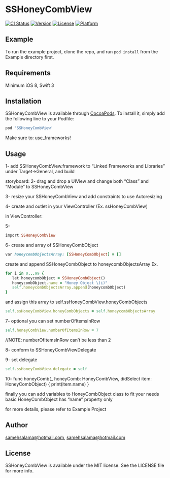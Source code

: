 # SSHoneyCombView

[![CI Status](http://img.shields.io/travis/samehsalama@hotmail.com/SSHoneyCombView.svg?style=flat)](https://travis-ci.org/samehsalama@hotmail.com/SSHoneyCombView)
[![Version](https://img.shields.io/cocoapods/v/SSHoneyCombView.svg?style=flat)](http://cocoapods.org/pods/SSHoneyCombView)
[![License](https://img.shields.io/cocoapods/l/SSHoneyCombView.svg?style=flat)](http://cocoapods.org/pods/SSHoneyCombView)
[![Platform](https://img.shields.io/cocoapods/p/SSHoneyCombView.svg?style=flat)](http://cocoapods.org/pods/SSHoneyCombView)

## Example

To run the example project, clone the repo, and run `pod install` from the Example directory first.

## Requirements

Minimum iOS 8, Swift 3

## Installation

SSHoneyCombView is available through [CocoaPods](http://cocoapods.org). To install
it, simply add the following line to your Podfile:

```ruby
pod 'SSHoneyCombView'
```

Make sure to: 
use_frameworks!

## Usage

1- add SSHoneyCombView.framework to “Linked Frameworks and Libraries” under Target->General, and build

storyboard:
2- drag and drop a UIView and change both “Class” and “Module” to SSHoneyCombView

3- resize your SSHoneyCombView and add constraints to use Autoresizing

4- create and outlet in your ViewController (Ex. ssHoneyCombView)

in ViewController:

5- 
```ruby
import SSHoneyCombView
```

6- create and array of SSHoneyCombObject 
```ruby
var honeycombObjectsArray: [SSHoneyCombObject] = []
```

create and append SSHoneyCombObject to honeycombObjectsArray
Ex.
```ruby
for i in 0...99 {
   let honeycombObject = SSHoneyCombObject()
   honeycombObject.name = "Honey Object \(i)"
   self.honeycombObjectsArray.append(honeycombObject)
}
```
and assign this array to self.ssHoneyCombView.honeyCombObjects
```ruby
self.ssHoneyCombView.honeyCombObjects = self.honeycombObjectsArray
```

7- optional you can set numberOfItemsInRow 
```ruby
self.honeyCombView.numberOfItemsInRow = 7
```
//NOTE: numberOfItemsInRow can’t be less than 2

8- conform to SSHoneyCombViewDelegate

9- set delegate
```ruby
self.ssHoneyCombView.delegate = self
```

10- func honeyComb(_ honeyComb: HoneyCombView, didSelect item: HoneyCombObject) {
print(item.name)
}


finally you can add variables to HoneyCombObject class to fit your needs
basic HoneyCombObject has “name” property only


for more details, please refer to Example Project

## Author

samehsalama@hotmail.com, samehsalama@hotmail.com

## License

SSHoneyCombView is available under the MIT license. See the LICENSE file for more info.
